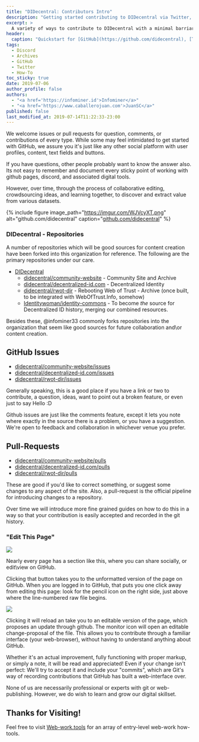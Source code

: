 ```yaml
---
title: "DIDecentral: Contributors Intro"
description: "Getting started contributing to DIDecentral via Twitter, Discord Chat, and GitHub."
excerpt: >
  A variety of ways to contribute to DIDecentral with a minimal barriar to entry. Starting from Twitter, Discord Chat, and GitHub.
header:
  caption: "Quickstart for [GitHub](https://github.com/didecentral), [Twitter](https://twitter.com/didecentral)."
tags: 
  - Discord
  - Archives
  - GitHub
  - Twitter
  - How-To
toc_sticky: true
date: 2019-07-06
author_profile: false
authors: 
  - "<a href='https://infominer.id'>Infominer</a>"
  - "<a href='https://www.caballerojuan.com'>JuanSC</a>"
published: false
last_modified_at: 2019-07-14T11:22:33-23:00
---
```



We welcome issues or pull requests for question, comments, or contributions of every type. While some may feel intimidated to get started with GitHub, we assure you it's just like any other social platform with user profiles, content, text fields and buttons.

If you have questions, other people probably want to know the answer also. Its not easy to remember and document every sticky point of working with github pages, discord, and associated digital tools. 

However, over time, through the process of collaborative editing, crowdsourcing ideas, and learning together, to discover and extract value from various datasets.


{% include figure image_path="https://imgur.com/WJVcyXT.png" alt="github.com/didecentral" caption="[github.com/didecentral](https://github.com/didecentral)" %}

### DIDecentral - Repositories

A number of repositories which will be good sources for content creation have been forked into this organization for reference. The following are the primary repositories under our care.

* [DIDecentral](https://github.com/DIDecentral)
  * [didecentral/community-website](https://github.com/didecentral/community-website) - Community Site and Archive
  * [didecentral/decentralized-id.com](https://github.com/didecentral/decentralized-id.com) - Decentralized Identity 
  * [didecentral/rwot-dir](https://github.com/didecentral/rwot-dir) - Rebooting Web of Trust - Archive (once built, to be integrated with WebOfTrust.Info, somehow)
  * [Identitywoman/identity-commons](https://github.com/Identitywoman/identity-commons) - To become *the* source for Decentralized ID history, merging our combined resources.
  
Besides these, @infominer33 commonly forks repositories into the organization that seem like good sources for future collaboration and\or content creation.

## GitHub Issues

* [didecentral/community-website/issues](https://github.com/didecentral/community-website/issues)
* [didecentral/decentralized-id.com/issues](https://github.com/didecentral/decentralized-id.com/issues)
* [didecentral/rwot-dir/issues](https://github.com/didecentral/rwot-dir/issues)

Generally speaking, this is a good place if you have a link or two to contribute, a question, ideas, want to point out a broken feature, or even just to say Hello :D

Github issues are just like the comments feature, except it lets you note where exactly in the source there is a problem, or you have a suggestion. We're open to feedback and collaboration in whichever venue you prefer.

## Pull-Requests

* [didecentral/community-website/pulls](https://github.com/didecentral/community-website/pulls)
* [didecentral/decentralized-id.com/pulls](https://github.com/didecentral/decentralized-id.com/pulls)
* [didecentral/rwot-dir/pulls](https://github.com/didecentral/rwot-dir/pulls)


These are good if you'd like to correct something, or suggest some changes to any aspect of the site. Also, a pull-request is the official pipeline for introducing changes to a repository.

Over time we will introduce more fine grained guides on how to do this in a way so that your contribution is easily accepted and recorded in the git history.

### "Edit This Page" 

![](https://imgur.com/Fv7L2yC.png)

Nearly every page has a section like this, where you can share socially, or edit\view on GitHub.

Clicking that button takes you to the unformatted version of the page on GitHub. When you are logged in to GitHub, that puts you one click away from editing this page: look for the pencil icon on the right side, just above where the line-numbered raw file begins.

![](https://imgur.com/vb59ogs.png)

Clicking it will reload an take you to an editable version of the page, which proposes an update through github.  The monitor icon will open an editable change-proposal of the file.  This allows you to contribute through a familiar interface (your web-browser), without having to understand anything about GitHub.

Whether it's an actual improvement, fully functioning with proper markup, or simply a note, it will be read and appreciated! Even if your change isn't perfect: We'll try to accept it and include your "commits", which are Git's way of recording contributions that GitHub has built a web-interface over. 

None of us are necessarily professional or experts with git or web-publishing. However, we do wish to learn and grow our digital skillset.

## Thanks for Visiting!

Feel free to visit [Web-work.tools](https://web-work.tools) for an array of entry-level web-work how-tools.